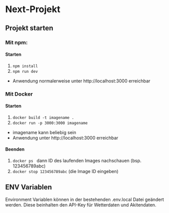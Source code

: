 # Next-Projekt
## Projekt starten

### Mit npm:
#### Starten
1. `npm install`
2. `npm run dev`
- Anwendung normalerweise unter http://localhost:3000 erreichbar

### Mit Docker
#### Starten
1. `docker build -t imagename .`
2. `docker run -p 3000:3000 imagename`
- imagename kann beliebig sein
- Anwendung unter http://localhost:3000 erreichbar
#### Beenden
1. `docker ps ` dann ID des laufenden Images nachschauen (bsp. 123456789abc)
2. `docker stop 123456789abc` (die Image ID eingeben)

## ENV Variablen
Environment Variablen können in der bestehenden .env.local Datei geändert werden. Diese beinhalten den API-Key für Wetterdaten und Akitendaten.
